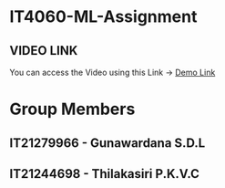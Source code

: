 # IT4060-ML-Assignment
## VIDEO LINK
You can access the Video using this Link -> [Demo Link](https://youtu.be/un4zJGb9z6U)
# Group Members
## IT21279966 - Gunawardana S.D.L
## IT21244698 - Thilakasiri P.K.V.C
